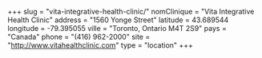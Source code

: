 +++
slug = "vita-integrative-health-clinic/"
nomClinique = "Vita Integrative Health Clinic"
address = "1560 Yonge Street"
latitude = 43.689544
longitude = -79.395055
ville = "Toronto, Ontario M4T 2S9"
pays = "Canada"
phone = "(416) 962-2000"
site = "http://www.vitahealthclinic.com"
type = "location"
+++